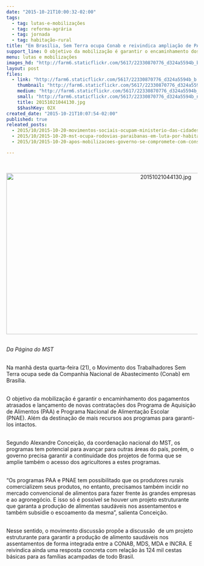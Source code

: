 ```yaml
---
date: "2015-10-21T10:00:32-02:00"
tags:
  - tag: lutas-e-mobilizações
  - tag: reforma-agrária
  - tag: jornada
  - tag: habitação-rural
title: "Em Brasília, Sem Terra ocupa Conab e reivindica ampliação de PAA e PNAE "
support_line: O objetivo da mobilização é garantir o encaminhamento dos pagamentos atrasados e lançamento de novas contratações do PAA e PNAE.
menu: lutas e mobilizações
images_hd: "http://farm6.staticflickr.com/5617/22330870776_d324a5594b_b.jpg"
layout: post
files:
  - link: "http://farm6.staticflickr.com/5617/22330870776_d324a5594b_b.jpg"
    thumbnail: "http://farm6.staticflickr.com/5617/22330870776_d324a5594b_t.jpg"
    medium: "http://farm6.staticflickr.com/5617/22330870776_d324a5594b_z.jpg"
    small: "http://farm6.staticflickr.com/5617/22330870776_d324a5594b_n.jpg"
    title: 20151021044130.jpg
    $$hashKey: 02X
created_date: "2015-10-21T10:07:54-02:00"
published: true
releated_posts:
  - 2015/10/2015-10-20-movimentos-sociais-ocupam-ministerio-das-cidades-em-brasilia.md
  - 2015/10/2015-10-20-mst-ocupa-rodovias-paraibanas-em-luta-por-habitacao-rural.md
  - 2015/10/2015-10-20-apos-mobilizacoes-governo-se-compromete-com-construcao-imediata-de-12-mil-unidades-habitacionais.md

---
```

<p class="p1">&nbsp;</p>

<p style="text-align:center"><img alt="20151021044130.jpg" height="425" src="http://farm6.staticflickr.com/5617/22330870776_d324a5594b_b.jpg" width="824" /></p>

<p class="p1"><br />
<em>Da P&aacute;gina do MST</em></p>

<p class="p2"><br />
Na manh&atilde; desta quarta-feira (21), o Movimento dos Trabalhadores Sem Terra ocupa sede da Companhia Nacional de Abastecimento (Conab) em Bras&iacute;lia.&nbsp;</p>

<p class="p2"><br />
O objetivo da mobiliza&ccedil;&atilde;o &eacute; garantir o encaminhamento dos pagamentos atrasados e lan&ccedil;amento de novas contrata&ccedil;&otilde;es dos Programa de Aquisi&ccedil;&atilde;o de Alimentos (PAA) e Programa Nacional de Alimenta&ccedil;&atilde;o Escolar (PNAE).&nbsp;Al&eacute;m da destina&ccedil;&atilde;o de mais recursos aos programas para garanti-los intactos. &nbsp;</p>

<p class="p1"><br />
Segundo Alexandre Concei&ccedil;&atilde;o, da coordena&ccedil;&atilde;o nacional do MST, os programas tem potencial para avan&ccedil;ar para outras &aacute;reas do pa&iacute;s, por&eacute;m, o governo precisa garantir a continuidade dos projetos de forma que se amplie tamb&eacute;m o acesso dos agricultores a estes programas.&nbsp;</p>

<p class="p2"><br />
&ldquo;Os programas PAA e PNAE tem possibilitado que os produtores rurais comercializem seus produtos, no entanto, precisamos tamb&eacute;m incidir no mercado convencional de alimentos para fazer frente &agrave;s grandes empresas e ao agroneg&oacute;cio. E isso s&oacute; &eacute; poss&iacute;vel se houver um projeto estruturante que garanta a produ&ccedil;&atilde;o de alimentas saud&aacute;veis nos assentamentos e tamb&eacute;m subsidie o escoamento da mesma&rdquo;, salienta Concei&ccedil;&atilde;o.</p>

<p class="p2"><br />
Nesse sentido, o movimento discuss&atilde;o prop&otilde;e a discuss&atilde;o&nbsp; de um projeto estruturante para garantir a produ&ccedil;&atilde;o de alimento saud&aacute;veis nos assentamentos de forma integrada entre a CONAB, MDS, MDA e INCRA. E reivindica ainda uma resposta concreta com rela&ccedil;&atilde;o &agrave;s 124 mil cestas b&aacute;sicas para as fam&iacute;lias acampadas de todo Brasil.&nbsp;</p>
